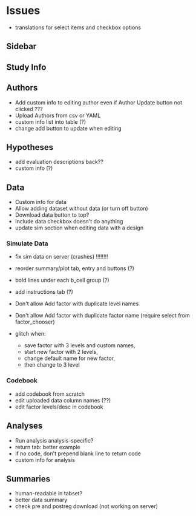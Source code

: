 # Issues

* translations for select items and checkbox options


## Sidebar


## Study Info



## Authors

* Add custom info to editing author even if Author Update button not clicked ???
* Upload Authors from csv or YAML
* custom info list into table (?)
* change add button to update when editing

## Hypotheses

* add evaluation descriptions back??
* custom info (?)

## Data

* Custom info for data
* Allow adding dataset without data (or turn off button)
* Download data button to top?
* include data checkbox doesn't do anything
* update sim section when editing data with a design

### Simulate Data

* fix sim data on server (crashes) !!!!!!!!
* reorder summary/plot tab, entry and buttons (?)
* bold lines under each b_cell group (?)
* add instructions tab (?)
* Don't allow Add factor with duplicate level names
* Don't allow Add factor with duplicate factor name (require select from factor_chooser)

* glitch when:
    * save factor with 3 levels and custom names, 
    * start new factor with 2 levels, 
    * change default name for new factor,
    * then change to 3 level


### Codebook

* add codebook from scratch
* edit uploaded data column names (??)
* edit factor levels/desc in codebook

## Analyses

* Run analysis analysis-specific?
* return tab: better example
* if no code, don't prepend blank line to return code
* custom info for analysis

## Summaries

* human-readable in tabset?
* better data summary
* check pre and postreg download (not working on server)








